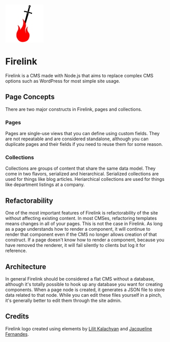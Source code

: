 ![Firelink logo](logo.png)

# Firelink

Firelink is a CMS made with Node.js that aims to replace complex CMS options
such as WordPress for most simple site usage.

## Page Concepts

There are two major constructs in Firelink, pages and collections.

### Pages

Pages are single-use views that you can define using custom fields. They are
not repeatable and are considered standalone, although you can duplicate pages
and their fields if you need to reuse them for some reason.

### Collections

Collections are groups of content that share the same data model. They come in
two flavors, serialized and hierarchical. Serialized collections are used for
things like blog articles. Heriarchical collections are used for things like
department listings at a company.

## Refactorability

One of the most important features of Firelink is refactorability of the site
without affecting existing content. In most CMSes, refactoring templates means
changes in all of your pages. This is not the case in Firelink. As long as a
page understands how to render a component, it will continue to render that
component even if the CMS no longer allows creation of that construct. If a page
doesn't know how to render a component, because you have removed the renderer,
it will fail silently to clients but log it for reference.

## Architecture

In general Firelink should be considered a flat CMS without a database, although
it's totally possible to hook up any database you want for creating components.
When a page node is created, it generates a JSON file to store data related to
that node. While you can edit these files yourself in a pinch, it's generally
better to edit them through the site admin.

## Credits
Firelink logo created using elements by [Lilit Kalachyan][sword] and [Jacqueline
Fernandes][flame].

  [sword]: https://thenounproject.com/search/?q=sword&i=131552
  [flame]: https://thenounproject.com/search/?q=fire&i=674262
